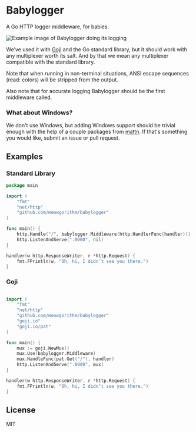Babylogger
==========

A Go HTTP logger middleware, for babies.

![Example image of Babylogger doing its logging](https://i.imgur.com/VGg7Wl6.png "Babylogger doing its logging")

We’ve used it with [Goji][goji] and the Go standard library, but it should work
with any multiplexer worth its salt. And by that we mean any multiplexer
compatible with the standard library.

Note that when running in non-terminal situations, ANSI escape sequences (read:
colors) will be stripped from the output.

Also note that for accurate logging Babylogger should be the first middleware
called.


### What about Windows?

We don't use Windows, but adding Windows support should be trivial enough with
the help of a couple packages from [mattn][mattn]. If that's something you would
like, submit an issue or pull request.


## Examples

### Standard Library

```go
package main

import (
    "fmt"
    "net/http"
    "github.com/meowgorithm/babylogger"
)

func main() {
    http.Handle("/", babylogger.Middleware(http.HandlerFunc(handler)))
    http.ListenAndServe(":8000", nil)
}

handler(w http.ResponseWriter, r *http.Request) {
    fmt.FPrintln(w, "Oh, hi, I didn’t see you there.")
}
```

### Goji

```go

import (
    "fmt"
    "net/http"
    "github.com/meowgorithm/babylogger"
    "goji.io"
    "goji.io/pat"
)

func main() {
    mux := goji.NewMux()
    mux.Use(babylogger.Middleware)
    mux.HandleFunc(pat.Get("/"), handler)
    http.ListenAndServe(":8000", mux)
}

handler(w http.ResponseWriter, r *http.Request) {
    fmt.FPrintln(w, "Oh, hi, I didn’t see you there.")
}
```


## License

MIT

[goji]: http://goji.io
[mattn]: https://github.com/mattn
